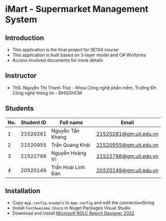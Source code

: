 # iMart - Supermarket Management System

## Introduction
* This application is the final project for SE104 course
* This application is built based on 3-layer model and C# Winforms
* Access involved documents for more details

## Instructor
* ThS. Nguyễn Thị Thanh Trúc - Khoa Công nghệ phần mềm, Trường Đh Công nghệ thông tin - ĐHQGHCM

## Students

|**No.**|**Student ID**|  **Full name**  |       **Email**      |
|-------|--------|-----------------|----------------------|
|   1   |21520281|Nguyễn Tấn Khang|21520281@gm.uit.edu.vn|
|   2   |21520955|  Trần Quang Khải |21520955@gm.uit.edu.vn|
|   3   |21522786|Nguyễn Hoàng Vĩ|21522786@gm.uit.edu.vn|
|   4   |20520149|Trần Hoài Linh Đan|20520149@gm.uit.edu.vn|


## Installation
  * Copy `App.config.example` to `App.config` and edit the connectionString
  * Install `FontAwesome.Sharp` in Nuget Packages Visual Studio
  * Download and install [Microsoft RDLC Report Designer 2022](https://marketplace.visualstudio.com/items?itemName=ProBITools.MicrosoftRdlcReportDesignerforVisualStudio2022)
